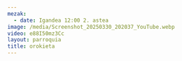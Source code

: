 ```yaml
---
mezak:
  - date: Igandea 12:00 2. astea
image: /media/Screenshot_20250330_202037_YouTube.webp
video: e88I50mz3Cc
layout: parroquia
title: orokieta
---
```

